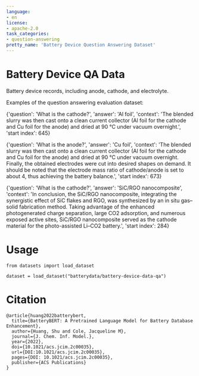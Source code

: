 ```yaml
---
language: 
- en
license: 
- apache-2.0
task_categories:
- question-answering
pretty_name: 'Battery Device Question Answering Dataset'
---
```

# Battery Device QA Data

Battery device records, including anode, cathode, and electrolyte.

Examples of the question answering evaluation dataset: 

\{'question': 'What is the cathode?', 'answer': 'Al foil', 'context': 'The blended slurry was then cast onto a clean current collector (Al foil for the cathode and Cu foil for the anode) and dried at 90 °C under vacuum overnight.', 'start index': 645\}


\{'question': 'What is the anode?', 'answer': 'Cu foil', 'context': 'The blended slurry was then cast onto a clean current collector (Al foil for the cathode and Cu foil for the anode) and dried at 90 °C under vacuum overnight. Finally, the obtained electrodes were cut into desired shapes on demand. It should be noted that the electrode mass ratio of cathode/anode is set to about 4, thus achieving the battery balance.', 'start index': 673\}


\{'question': 'What is the cathode?', 'answer': 'SiC/RGO nanocomposite', 'context': 'In conclusion, the SiC/RGO nanocomposite, integrating the synergistic effect of SiC flakes and RGO, was synthesized by an in situ gas–solid fabrication method. Taking advantage of the enhanced photogenerated charge separation, large CO2 adsorption, and numerous exposed active sites, SiC/RGO nanocomposite served as the cathode material for the photo-assisted Li–CO2 battery.', 'start index': 284\}

# Usage
```
from datasets import load_dataset

dataset = load_dataset("batterydata/battery-device-data-qa")
```

# Citation
```
@article{huang2022batterybert,
  title={BatteryBERT: A Pretrained Language Model for Battery Database Enhancement},
  author={Huang, Shu and Cole, Jacqueline M},
  journal={J. Chem. Inf. Model.},
  year={2022},
  doi={10.1021/acs.jcim.2c00035},
  url={DOI:10.1021/acs.jcim.2c00035},
  pages={DOI: 10.1021/acs.jcim.2c00035},
  publisher={ACS Publications}
}
```